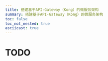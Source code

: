 ```yaml
---
title: 搭建基于API-Gateway（Kong）的微服务架构
summary: 搭建基于API-Gateway（Kong）的微服务架构
toc: false
toc_not_nested: true
asciicast: true
---
```


<div id="toc"></div>

# TODO
